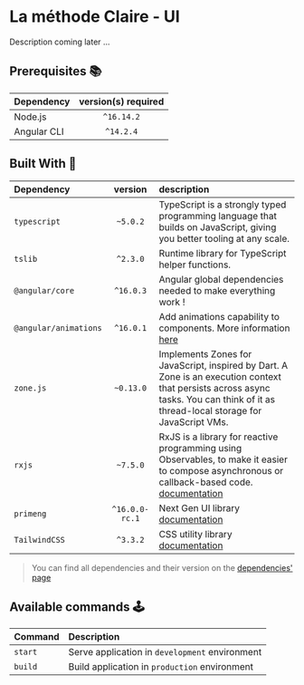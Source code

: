# La méthode Claire - UI

Description coming later ...

## Prerequisites 📚

| Dependency | version(s) required |
|:-----------|:----------:|
| Node.js | `^16.14.2` |
| Angular CLI | `^14.2.4` |

## Built With 🚀

| Dependency | version | description |
|:-----------|:----------:|:------ |
| `typescript` | `~5.0.2` | TypeScript is a strongly typed programming language that builds on JavaScript, giving you better tooling at any scale. |
| `tslib` | `^2.3.0` | Runtime library for TypeScript helper functions. |
| `@angular/core` | `^16.0.3` | Angular global dependencies needed to make everything work ! |
| `@angular/animations` | `^16.0.1` | Add animations capability to components. More information [here](https://angular.io/guide/animations#defining-animations-and-attaching-them-to-the-html-template) |
| `zone.js` | `~0.13.0` | Implements Zones for JavaScript, inspired by Dart. A Zone is an execution context that persists across async tasks. You can think of it as thread-local storage for JavaScript VMs. |
| `rxjs` | `~7.5.0` | RxJS is a library for reactive programming using Observables, to make it easier to compose asynchronous or callback-based code. [documentation](https://rxjs.dev/api) |
| `primeng` | `^16.0.0-rc.1` | Next Gen UI library [documentation](https://primeng.org/button)
| `TailwindCSS` | `^3.3.2` | CSS utility library [documentation](https://tailwindcss.com/docs/flex)

> You can find all dependencies and their version on the  [dependencies' page](https://vidmizer.gitlab.io/greencoder-v2/dependencies.html)

## Available commands 🕹️

| Command | Description |
|:-----------|:----------|
| `start` | Serve application in `development` environment   |
| `build` | Build application in `production` environment |
